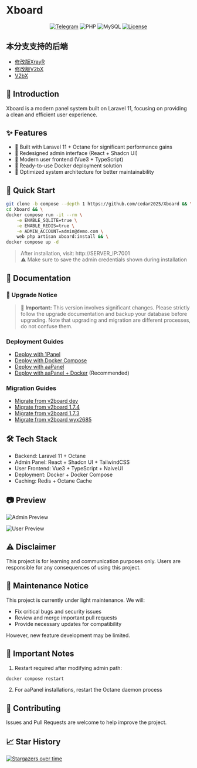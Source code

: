 # Xboard

<div align="center">

[![Telegram](https://img.shields.io/badge/Telegram-Channel-blue)](https://t.me/XboardOfficial)
![PHP](https://img.shields.io/badge/PHP-8.2+-green.svg)
![MySQL](https://img.shields.io/badge/MySQL-5.7+-blue.svg)
[![License](https://img.shields.io/badge/License-MIT-yellow.svg)](LICENSE)

</div>

## 本分支支持的后端
- [修改版XrayR](#https://github.com/wyx2685/XrayR)
- [修改版V2bX](#https://github.com/wyx2685/V2bX)
- [V2bX](#https://github.com/InazumaV/V2bX)
## 📖 Introduction

Xboard is a modern panel system built on Laravel 11, focusing on providing a clean and efficient user experience.

## ✨ Features

- 🚀 Built with Laravel 11 + Octane for significant performance gains
- 🎨 Redesigned admin interface (React + Shadcn UI)
- 📱 Modern user frontend (Vue3 + TypeScript)
- 🐳 Ready-to-use Docker deployment solution
- 🎯 Optimized system architecture for better maintainability

## 🚀 Quick Start

```bash
git clone -b compose --depth 1 https://github.com/cedar2025/Xboard && \
cd Xboard && \
docker compose run -it --rm \
    -e ENABLE_SQLITE=true \
    -e ENABLE_REDIS=true \
    -e ADMIN_ACCOUNT=admin@demo.com \
    web php artisan xboard:install && \
docker compose up -d
```

> After installation, visit: http://SERVER_IP:7001  
> ⚠️ Make sure to save the admin credentials shown during installation

## 📖 Documentation

### 🔄 Upgrade Notice
> 🚨 **Important:** This version involves significant changes. Please strictly follow the upgrade documentation and backup your database before upgrading. Note that upgrading and migration are different processes, do not confuse them.

### Deployment Guides
- [Deploy with 1Panel](./docs/en/installation/1panel.md)
- [Deploy with Docker Compose](./docs/en/installation/docker-compose.md)
- [Deploy with aaPanel](./docs/en/installation/aapanel.md)
- [Deploy with aaPanel + Docker](./docs/en/installation/aapanel-docker.md) (Recommended)

### Migration Guides
- [Migrate from v2board dev](./docs/en/migration/v2board-dev.md)
- [Migrate from v2board 1.7.4](./docs/en/migration/v2board-1.7.4.md)
- [Migrate from v2board 1.7.3](./docs/en/migration/v2board-1.7.3.md)
- [Migrate from v2board wyx2685](./docs/en/migration/v2board-wyx2685.md)

## 🛠️ Tech Stack

- Backend: Laravel 11 + Octane
- Admin Panel: React + Shadcn UI + TailwindCSS
- User Frontend: Vue3 + TypeScript + NaiveUI
- Deployment: Docker + Docker Compose
- Caching: Redis + Octane Cache

## 📷 Preview
![Admin Preview](./docs/images/admin.png)

![User Preview](./docs/images/user.png)

## ⚠️ Disclaimer

This project is for learning and communication purposes only. Users are responsible for any consequences of using this project.

## 🌟 Maintenance Notice

This project is currently under light maintenance. We will:
- Fix critical bugs and security issues
- Review and merge important pull requests
- Provide necessary updates for compatibility

However, new feature development may be limited.

## 🔔 Important Notes

1. Restart required after modifying admin path:
```bash
docker compose restart
```

2. For aaPanel installations, restart the Octane daemon process

## 🤝 Contributing

Issues and Pull Requests are welcome to help improve the project.

## 📈 Star History

[![Stargazers over time](https://starchart.cc/cedar2025/Xboard.svg)](https://starchart.cc/cedar2025/Xboard)
